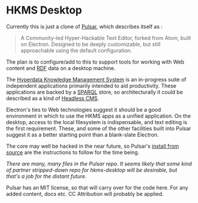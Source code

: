 # HKMS Desktop

Currently this is just a clone of [Pulsar](https://pulsar-edit.dev/), which describes itself as :

> A Community-led Hyper-Hackable Text Editor, forked from Atom, built on Electron. Designed to be deeply customizable, but still approachable using the default configuration.

The plan is to configure/add to this to support tools for working with Web content and [RDF](https://en.wikipedia.org/wiki/Resource_Description_Framework) data on a desktop machine.

The [Hyperdata Knowledge Management System](https://hyperdata.it/hkms/) is an in-progress suite of independent applications primarily intended to aid productivity. These applications are backed by a [SPARQL](https://en.wikipedia.org/wiki/SPARQL) store, so architecturally it could be described as a kind of [Headless CMS](https://en.wikipedia.org/wiki/Headless_content_management_system).

Electron's ties to Web technologies suggest it should be a good environment in which to use the HKMS apps as a unified application. On the desktop, access to the local filesystem is indispensable, and text editing is the first requirement. These, and some of the other facilities built into Pulsar suggest it as a better starting point than a blank-slate Electron.

The core may well be hacked in the near future, so Pulsar's [install from source](https://pulsar-edit.dev/docs/launch-manual/sections/core-hacking/#building-and-running-the-application) are the instructions to follow for the time being.

_There are many, many files in the Pulsar repo. It seems likely that some kind of partner stripped-down repo for hkms-desktop will be desirable, but that's a job for the distant future._

Pulsar has an MIT license, so that will carry over for the code here. For any added content, docs etc. CC Attribution will probably be applied.
